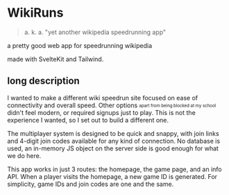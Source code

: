 # WikiRuns
> a. k. a. "yet another wikipedia speedrunning app"

a pretty good web app for speedrunning wikipedia

made with SvelteKit and Tailwind.

## long description

I wanted to make a different wiki speedrun site focused on ease of connectivity and overall speed. Other options <sub><sup>apart from being blocked at my school</sup></sub> didn't feel modern, or required signups just to play. This is not the experience I wanted, so I set out to build a different one.

The multiplayer system is designed to be quick and snappy, with join links and 4-digit join codes available for any kind of connection.
No database is used, an in-memory JS object on the server side is good enough for what we do here. 

This app works in just 3 routes: the homepage, the game page, and an info API.
When a player visits the homepage, a new game ID is generated. For simplicity, game IDs and join codes are one and the same.

